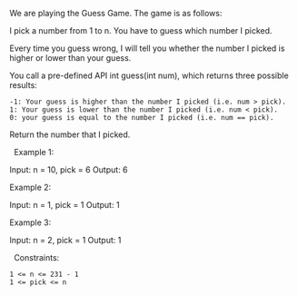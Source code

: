 We are playing the Guess Game. The game is as follows:

I pick a number from 1 to n. You have to guess which number I picked.

Every time you guess wrong, I will tell you whether the number I picked is higher or lower than your guess.

You call a pre-defined API int guess(int num), which returns three possible results:


	-1: Your guess is higher than the number I picked (i.e. num > pick).
	1: Your guess is lower than the number I picked (i.e. num < pick).
	0: your guess is equal to the number I picked (i.e. num == pick).


Return the number that I picked.

 
Example 1:

Input: n = 10, pick = 6
Output: 6


Example 2:

Input: n = 1, pick = 1
Output: 1


Example 3:

Input: n = 2, pick = 1
Output: 1


 
Constraints:


	1 <= n <= 231 - 1
	1 <= pick <= n

